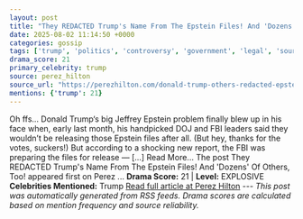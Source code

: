 ```yaml
---
layout: post
title: "They REDACTED Trump's Name From The Epstein Files! And 'Dozens' Of Others, Too!"
date: 2025-08-02 11:14:50 +0000
categories: gossip
tags: ['trump', 'politics', 'controversy', 'government', 'legal', 'source-perez_hilton', 'drama-explosive']
drama_score: 21
primary_celebrity: trump
source: perez_hilton
source_url: "https://perezhilton.com/donald-trump-others-redacted-epstein-files/"
mentions: {'trump': 21}
---
```


Oh ffs… Donald Trump‘s big Jeffrey Epstein problem finally blew up in his face when, early last month, his handpicked DOJ and FBI leaders said they wouldn’t be releasing those Epstein files after all. (But hey, thanks for the votes, suckers!) But according to a shocking new report, the FBI was preparing the files for release — [...] Read More... The post They REDACTED Trump's Name From The Epstein Files! And 'Dozens' Of Others, Too! appeared first on Perez ... **Drama Score:** 21 | **Level:** EXPLOSIVE **Celebrities Mentioned:** Trump [Read full article at Perez Hilton](https://perezhilton.com/donald-trump-others-redacted-epstein-files/) --- *This post was automatically generated from RSS feeds. Drama scores are calculated based on mention frequency and source reliability.*